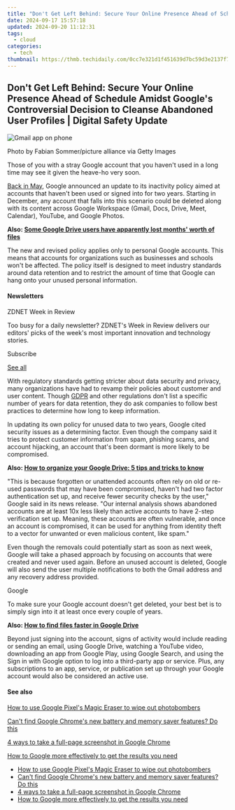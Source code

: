 ```yaml
---
title: "Don't Get Left Behind: Secure Your Online Presence Ahead of Schedule Amidst Google's Controversial Decision to Cleanse Abandoned User Profiles | Digital Safety Update"
date: 2024-09-17 15:57:18
updated: 2024-09-20 11:12:31
tags:
  - cloud
categories:
  - tech
thumbnail: https://thmb.techidaily.com/0cc7e321d1f451639d7bc59d3e2137f7bee3ef2e1c2be15bafe3ca0804538ad9.jpg
---
```


## Don't Get Left Behind: Secure Your Online Presence Ahead of Schedule Amidst Google's Controversial Decision to Cleanse Abandoned User Profiles | Digital Safety Update

![Gmail app on phone](https://www.zdnet.com/a/img/resize/f3b792953da32fce94b314f5a7b2163a4d4cfd83/2023/05/16/e7698799-4889-4f33-b7a1-d9c461142668/gettyimages-1232551174.jpg?auto=webp&width=1280)

Photo by Fabian Sommer/picture alliance via Getty Images

Those of you with a stray Google account that you haven't used in a long time may see it given the heave-ho very soon.

[Back in May](https://blog.google/technology/safety-security/updating-our-inactive-account-policies/), Google announced an update to its inactivity policy aimed at accounts that haven't been used or signed into for two years. Starting in December, any account that falls into this scenario could be deleted along with its content across Google Workspace (Gmail, Docs, Drive, Meet, Calendar), YouTube, and Google Photos.

**Also: [Some Google Drive users have apparently lost months' worth of files](https://www.zdnet.com/article/some-google-drive-users-have-apparently-lost-months-worth-of-files/)**

The new and revised policy applies only to personal Google accounts. This means that accounts for organizations such as businesses and schools won't be affected. The policy itself is designed to meet industry standards around data retention and to restrict the amount of time that Google can hang onto your unused personal information.

#### Newsletters

ZDNET Week in Review

Too busy for a daily newsletter? ZDNET's Week in Review delivers our editors' picks of the week's most important innovation and technology stories.

 Subscribe

[See all](https://www.zdnet.com/newsletters/)

With regulatory standards getting stricter about data security and privacy, many organizations have had to revamp their policies about customer and user content. Though [GDPR](https://www.zdnet.com/article/gdpr-an-executive-guide-to-what-you-need-to-know/) and other regulations don't list a specific number of years for data retention, they do ask companies to follow best practices to determine how long to keep information.

In updating its own policy for unused data to two years, Google cited security issues as a determining factor. Even though the company said it tries to protect customer information from spam, phishing scams, and account hijacking, an account that's been dormant is more likely to be compromised.

**Also: [How to organize your Google Drive: 5 tips and tricks to know](https://www.zdnet.com/home-and-office/work-life/how-to-organize-your-google-drive-5-tips-and-tricks-to-know/)**

"This is because forgotten or unattended accounts often rely on old or re-used passwords that may have been compromised, haven't had two factor authentication set up, and receive fewer security checks by the user," Google said in its news release. "Our internal analysis shows abandoned accounts are at least 10x less likely than active accounts to have 2-step verification set up. Meaning, these accounts are often vulnerable, and once an account is compromised, it can be used for anything from identity theft to a vector for unwanted or even malicious content, like spam."

Even though the removals could potentially start as soon as next week, Google will take a phased approach by focusing on accounts that were created and never used again. Before an unused account is deleted, Google will also send the user multiple notifications to both the Gmail address and any recovery address provided.

Google

To make sure your Google account doesn't get deleted, your best bet is to simply sign into it at least once every couple of years. 

**Also: [How to find files faster in Google Drive](https://www.zdnet.com/home-and-office/work-life/how-to-find-files-faster-in-google-drive/)**

Beyond just signing into the account, signs of activity would include reading or sending an email, using Google Drive, watching a YouTube video, downloading an app from Google Play, using Google Search, and using the Sign in with Google option to log into a third-party app or service. Plus, any subscriptions to an app, service, or publication set up through your Google account would also be considered an active use.

#### See also

[How to use Google Pixel's Magic Eraser to wipe out photobombers](https://www.zdnet.com/article/how-to-use-magic-eraser-on-the-google-pixel/ "How to use Google Pixel's Magic Eraser to wipe out photobombers")

[Can't find Google Chrome's new battery and memory saver features? Do this](https://www.zdnet.com/article/cant-find-google-chromes-new-battery-and-memory-saver-features-do-this/ "Can't find Google Chrome's new battery and memory saver features? Do this")

[4 ways to take a full-page screenshot in Google Chrome](https://www.zdnet.com/article/how-to-take-a-full-page-screenshot-in-google-chrome/ "4 ways to take a full-page screenshot in Google Chrome")

[How to Google more effectively to get the results you need](https://www.zdnet.com/article/how-to-use-google-search-more-effectively-to-get-the-results-you-need/ "How to Google more effectively to get the results you need")

* [How to use Google Pixel's Magic Eraser to wipe out photobombers](https://www.zdnet.com/article/how-to-use-magic-eraser-on-the-google-pixel/ "How to use Google Pixel's Magic Eraser to wipe out photobombers")
* [Can't find Google Chrome's new battery and memory saver features? Do this](https://www.zdnet.com/article/cant-find-google-chromes-new-battery-and-memory-saver-features-do-this/ "Can't find Google Chrome's new battery and memory saver features? Do this")
* [4 ways to take a full-page screenshot in Google Chrome](https://www.zdnet.com/article/how-to-take-a-full-page-screenshot-in-google-chrome/ "4 ways to take a full-page screenshot in Google Chrome")
* [How to Google more effectively to get the results you need](https://www.zdnet.com/article/how-to-use-google-search-more-effectively-to-get-the-results-you-need/ "How to Google more effectively to get the results you need")

<ins class="adsbygoogle"
     style="display:block"
     data-ad-format="autorelaxed"
     data-ad-client="ca-pub-7571918770474297"
     data-ad-slot="1223367746"></ins>



<ins class="adsbygoogle"
     style="display:block"
     data-ad-client="ca-pub-7571918770474297"
     data-ad-slot="8358498916"
     data-ad-format="auto"
     data-full-width-responsive="true"></ins>
